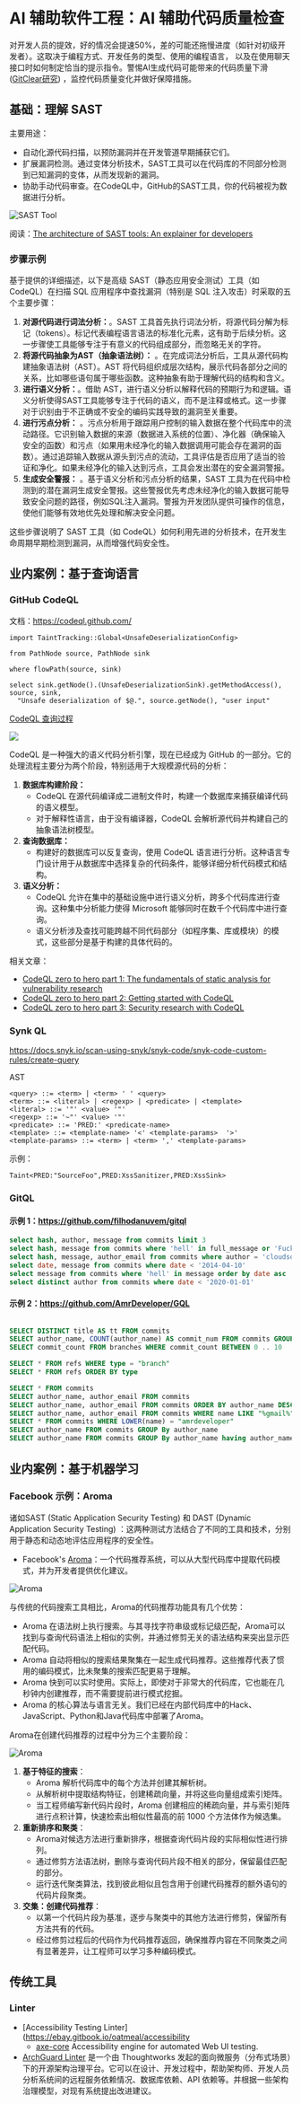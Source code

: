 # AI 辅助软件工程：AI 辅助代码质量检查

对开发人员的提效，好的情况会提速50%，差的可能还拖慢进度（如针对初级开发者）。这取决于编程方式、开发任务的类型、使用的编程语言，
以及在使用聊天接口时如何制定恰当的提示指令。警惕AI生成代码可能带来的代码质量下滑([GitClear研究](https://www.gitclear.com/coding_on_copilot_data_shows_ais_downward_pressure_on_code_quality))
，监控代码质量变化并做好保障措施。

## 基础：理解 SAST

主要用途：

- 自动化源代码扫描，以预防漏洞并在开发管道早期捕获它们。
- 扩展漏洞检测。通过变体分析技术，SAST工具可以在代码库的不同部分检测到已知漏洞的变体，从而发现新的漏洞。
- 协助手动代码审查。在CodeQL中，GitHub的SAST工具，你的代码被视为数据进行分析。

![SAST Tool](images/sast-tool-diagram.png)

阅读：[The architecture of SAST tools: An explainer for developers](https://github.blog/2024-02-12-the-architecture-of-sast-tools-an-explainer-for-developers/)

### 步骤示例

基于提供的详细描述，以下是高级 SAST（静态应用安全测试）工具（如 CodeQL）在扫描 SQL 应用程序中查找漏洞（特别是 SQL
注入攻击）时采取的五个主要步骤：

1. **对源代码进行词法分析：**。SAST
   工具首先执行词法分析，将源代码分解为标记（tokens）。标记代表编程语言语法的标准化元素，这有助于后续分析。这一步骤使工具能够专注于有意义的代码组成部分，而忽略无关的字符。
2. **将源代码抽象为AST（抽象语法树）：**
   。在完成词法分析后，工具从源代码构建抽象语法树（AST）。AST 将代码组织成层次结构，展示代码各部分之间的关系，比如哪些语句属于哪些函数。这种抽象有助于理解代码的结构和含义。
3. **进行语义分析：**。借助 AST，进行语义分析以解释代码的预期行为和逻辑。语义分析使得SAST工具能够专注于代码的语义，而不是注释或格式。这一步骤对于识别由于不正确或不安全的编码实践导致的漏洞至关重要。
4. **进行污点分析：**
   。污点分析用于跟踪用户控制的输入数据在整个代码库中的流动路径。它识别输入数据的来源（数据进入系统的位置）、净化器（确保输入安全的函数）和污点（如果用未经净化的输入数据调用可能会存在漏洞的函数）。通过追踪输入数据从源头到污点的流动，工具评估是否应用了适当的验证和净化。如果未经净化的输入达到污点，工具会发出潜在的安全漏洞警报。
5. **生成安全警报：**
   。基于语义分析和污点分析的结果，SAST
   工具为在代码中检测到的潜在漏洞生成安全警报。这些警报优先考虑未经净化的输入数据可能导致安全问题的路径，例如SQL注入漏洞。警报为开发团队提供可操作的信息，使他们能够有效地优先处理和解决安全问题。

这些步骤说明了 SAST 工具（如 CodeQL）如何利用先进的分析技术，在开发生命周期早期检测到漏洞，从而增强代码安全性。

## 业内案例：基于查询语言

### GitHub CodeQL

文档：https://codeql.github.com/

```codeql
import TaintTracking::Global<UnsafeDeserializationConfig>

from PathNode source, PathNode sink
  
where flowPath(source, sink)
  
select sink.getNode().(UnsafeDeserializationSink).getMethodAccess(), source, sink,
  "Unsafe deserialization of $@.", source.getNode(), "user input"
```

[CodeQL 查询过程](https://www.microsoft.com/en-us/security/blog/2021/02/25/microsoft-open-sources-codeql-queries-used-to-hunt-for-solorigate-activity/)

![](images/codeql-pipeline.png)

CodeQL 是一种强大的语义代码分析引擎，现在已经成为 GitHub 的一部分。它的处理流程主要分为两个阶段，特别适用于大规模源代码的分析：

1. **数据库构建阶段：**
    - CodeQL 在源代码编译成二进制文件时，构建一个数据库来捕获编译代码的语义模型。
    - 对于解释性语言，由于没有编译器，CodeQL 会解析源代码并构建自己的抽象语法树模型。
2. **查询数据库：**
    - 构建好的数据库可以反复查询，使用 CodeQL 语言进行分析。这种语言专门设计用于从数据库中选择复杂的代码条件，能够详细分析代码模式和结构。
3. **语义分析：**
    - CodeQL 允许在集中的基础设施中进行语义分析，跨多个代码库进行查询。这种集中分析能力使得 Microsoft 能够同时在数千个代码库中进行查询。
    - 语义分析涉及查找可能跨越不同代码部分（如程序集、库或模块）的模式，这些部分是基于构建的具体代码的。

相关文章：

- [CodeQL zero to hero part 1: The fundamentals of static analysis for vulnerability research](https://github.blog/2023-03-31-codeql-zero-to-hero-part-1-the-fundamentals-of-static-analysis-for-vulnerability-research/)
- [CodeQL zero to hero part 2: Getting started with CodeQL](https://github.blog/2023-06-15-codeql-zero-to-hero-part-2-getting-started-with-codeql/)
- [CodeQL zero to hero part 3: Security research with CodeQL](https://github.blog/2024-04-29-codeql-zero-to-hero-part-3-security-research-with-codeql/)

### Synk QL

https://docs.snyk.io/scan-using-snyk/snyk-code/snyk-code-custom-rules/create-query

AST

```bnf
<query> ::= <term> | <term> ' ' <query>
<term> ::= <literal> | <regexp> | <predicate> | <template>
<literal> ::= '"' <value> '"'
<regexp> ::= '~"' <value> '"'
<predicate> ::= 'PRED:' <predicate-name>
<template> ::= <template-name> '<' <template-params>  '>'
<template-params> ::= <term> | <term> ',' <template-params>
```

示例：

```
Taint<PRED:"SourceFoo",PRED:XssSanitizer,PRED:XssSink>
```

### GitQL

#### 示例 1：https://github.com/filhodanuvem/gitql

```SQL
select hash, author, message from commits limit 3
select hash, message from commits where 'hell' in full_message or 'Fuck' in full_message
select hash, message, author_email from commits where author = 'cloudson'
select date, message from commits where date < '2014-04-10'
select message from commits where 'hell' in message order by date asc
select distinct author from commits where date < '2020-01-01'
```

#### 示例 2：https://github.com/AmrDeveloper/GQL

```SQL

SELECT DISTINCT title AS tt FROM commits
SELECT author_name, COUNT(author_name) AS commit_num FROM commits GROUP BY author_name, author_email ORDER BY commit_num DESC LIMIT 10
SELECT commit_count FROM branches WHERE commit_count BETWEEN 0 .. 10

SELECT * FROM refs WHERE type = "branch"
SELECT * FROM refs ORDER BY type

SELECT * FROM commits
SELECT author_name, author_email FROM commits
SELECT author_name, author_email FROM commits ORDER BY author_name DESC, author_email ASC
SELECT author_name, author_email FROM commits WHERE name LIKE "%gmail%" ORDER BY author_name
SELECT * FROM commits WHERE LOWER(name) = "amrdeveloper"
SELECT author_name FROM commits GROUP By author_name
SELECT author_name FROM commits GROUP By author_name having author_name = "AmrDeveloper"
```

## 业内案例：基于机器学习

### Facebook 示例：Aroma

诸如SAST (Static Application Security Testing) 和 DAST (Dynamic Application Security Testing)
：这两种测试方法结合了不同的工具和技术，分别用于静态和动态地评估应用程序的安全性。

- Facebook's [Aroma](https://ai.meta.com/blog/aroma-ml-for-code-recommendation/)：一个代码推荐系统，可以从大型代码库中提取代码模式，并为开发者提供优化建议。

![Aroma](images/facebook-armoa.jpg)

与传统的代码搜索工具相比，Aroma的代码推荐功能具有几个优势：

- Aroma 在语法树上执行搜索。与其寻找字符串级或标记级匹配，Aroma可以找到与查询代码语法上相似的实例，并通过修剪无关的语法结构来突出显示匹配代码。
- Aroma 自动将相似的搜索结果聚集在一起生成代码推荐。这些推荐代表了惯用的编码模式，比未聚集的搜索匹配更易于理解。
- Aroma 快到可以实时使用。实际上，即使对于非常大的代码库，它也能在几秒钟内创建推荐，而不需要提前进行模式挖掘。
- Aroma 的核心算法与语言无关。我们已经在内部代码库中的Hack、JavaScript、Python和Java代码库中部署了Aroma。

Aroma在创建代码推荐的过程中分为三个主要阶段：

![Aroma](images/aroma-ast-process.jpg)

1. **基于特征的搜索**：
    - Aroma 解析代码库中的每个方法并创建其解析树。
    - 从解析树中提取结构特征，创建稀疏向量，并将这些向量组成索引矩阵。
    - 当工程师编写新代码片段时，Aroma 创建相应的稀疏向量，并与索引矩阵进行点积计算，快速检索出相似性最高的前 1000
      个方法体作为候选集。
2. **重新排序和聚类**：
    - Aroma对候选方法进行重新排序，根据查询代码片段的实际相似性进行排列。
    - 通过修剪方法语法树，删除与查询代码片段不相关的部分，保留最佳匹配的部分。
    - 运行迭代聚类算法，找到彼此相似且包含用于创建代码推荐的额外语句的代码片段聚类。
3. **交集：创建代码推荐**：
    - 以第一个代码片段为基准，逐步与聚类中的其他方法进行修剪，保留所有方法共有的代码。
    - 经过修剪过程后的代码作为代码推荐返回，确保推荐内容在不同聚类之间有显著差异，让工程师可以学习多种编码模式。

## 传统工具

### Linter

- [Accessibility Testing Linter](https://ebay.gitbook.io/oatmeal/accessibility
    - [axe-core](https://github.com/dequelabs/axe-core)  Accessibility engine for automated Web UI testing.
- [ArchGuard Linter](https://archguard.org/) 是一个由 Thoughtworks
  发起的面向微服务（分布式场景）下的开源架构治理平台。它可以在设计、开发过程中，帮助架构师、开发人员分析系统间的远程服务依赖情况、数据库依赖、API
  依赖等。并根据一些架构治理模型，对现有系统提出改进建议。
